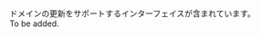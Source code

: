 <Namespace Name="Microsoft.Azure.Management.AppService.Fluent.AppServiceDomain.Update">
  <Docs>
    <summary>ドメインの更新をサポートするインターフェイスが含まれています。</summary> 
    <remarks>To be added.</remarks>
  </Docs>
</Namespace>
